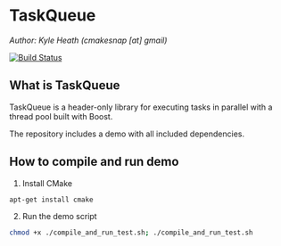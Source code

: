 TaskQueue
===================
*Author: Kyle Heath (cmakesnap [at] gmail)*

[![Build Status](https://travis-ci.org/heathkh/taskqueue.png)](https://travis-ci.org/heathkh/taskqueue)

What is TaskQueue
-------------------------------------------------------------------------------

TaskQueue is a header-only library for executing tasks in parallel with a thread pool built with Boost.

The repository includes a demo with all included dependencies.

How to compile and run demo
-------------------------
1. Install CMake 
````bash
apt-get install cmake
````   

2. Run the demo script
````bash
chmod +x ./compile_and_run_test.sh; ./compile_and_run_test.sh 
````   
